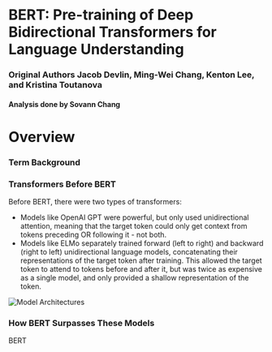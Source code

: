 # BERT: Pre-training of Deep Bidirectional Transformers for Language Understanding
### Original Authors Jacob Devlin, Ming-Wei Chang, Kenton Lee, and Kristina Toutanova
#### Analysis done by Sovann Chang

# Overview
### Term Background

### Transformers Before BERT
Before BERT, there were two types of transformers:

  - Models like OpenAI GPT were powerful, but only used unidirectional attention, meaning that the target token could only get context from tokens preceding OR following it - not both.
  - Models like ELMo separately trained forward (left to right) and backward (right to left) unidirectional language models, concatenating their representations of the target token after training. This allowed the target token to attend to tokens before and after it, but was twice as expensive as a single model, and only provided a shallow representation of the token.

![Model Architectures](https://user-images.githubusercontent.com/59686399/223591492-69761df3-d0fc-4439-846f-a8df4fffb62b.png)

### How BERT Surpasses These Models
BERT 
